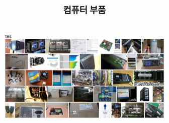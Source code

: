 ﻿---
layout: page
title: 컴퓨터 부품
tagline: Supporting taglined
---
tes
![alt text](https://github.com/kutchoiwjun92/kutchoiwjun92.github.com/blob/master/home_image.JPG?raw=true)

